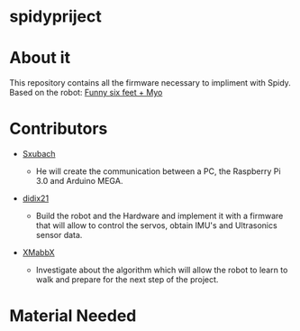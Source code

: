 # spidypriject

# About it
This repository contains all the firmware necessary to impliment with Spidy.
Based on the robot: [Funny six feet + Myo](http://www.thingiverse.com/thing:1201161/#files)

# Contributors

- [Sxubach](https://github.com/sxubach)
  - He will create the communication between a PC, the Raspberry Pi 3.0 and Arduino MEGA. 

- [didix21](https://github.com/didix21)
  - Build the robot and the Hardware and implement it with a firmware that will allow to control the servos, obtain IMU's and Ultrasonics sensor data.

- [XMabbX](https://github.com/XMabbX)
  - Investigate about the algorithm which will allow the robot to learn to walk and prepare for the next step of the project.

# Material Needed
